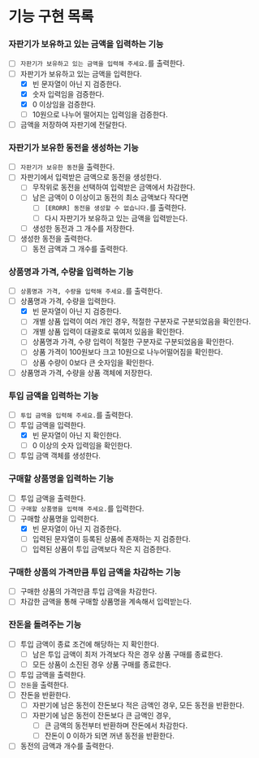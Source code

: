 # 기능 구현 목록

### 자판기가 보유하고 있는 금액을 입력하는 기능

- [ ] `자판기가 보유하고 있는 금액을 입력해 주세요.`를 출력한다.
- [ ] 자판기가 보유하고 있는 금액을 입력한다.
    - [x] 빈 문자열이 아닌 지 검증한다.
    - [x] 숫자 입력임을 검증한다.
    - [x] 0 이상임을 검증한다.
    - [ ] 10원으로 나누어 떨어지는 입력임을 검증한다.
- [ ] 금액을 저장하여 자판기에 전달한다.

### 자판기가 보유한 동전을 생성하는 기능

- [ ] `자판기가 보유한 동전`을 출력한다.
- [ ] 자판기에서 입력받은 금액으로 동전을 생성한다.
    - [ ] 무작위로 동전을 선택하여 입력받은 금액에서 차감한다.
    - [ ] 남은 금액이 0 이상이고 동전의 최소 금액보다 작다면
        - [ ] `[ERORR] 동전을 생성할 수 없습니다.`를 출력한다.
        - [ ] 다시 자판기가 보유하고 있는 금액을 입력받는다.
    - [ ] 생성한 동전과 그 개수를 저장한다.
- [ ] 생성한 동전을 출력한다.
    - [ ] 동전 금액과 그 개수를 출력한다.

### 상품명과 가격, 수량을 입력하는 기능

- [ ] `상품명과 가격, 수량을 입력해 주세요.`를 출력한다.
- [ ] 상품명과 가격, 수량을 입력한다.
    - [x] 빈 문자열이 아닌 지 검증한다.
    - [ ] 개별 상품 입력이 여러 개인 경우, 적절한 구분자로 구분되었음을 확인한다.
    - [ ] 개별 상품 입력이 대괄호로 묶여저 있음을 확인한다.
    - [ ] 상품명과 가격, 수량 입력이 적절한 구분자로 구분되었음을 확인한다.
    - [ ] 상품 가격이 100원보다 크고 10원으로 나누어떨어짐을 확인한다.
    - [ ] 상품 수량이 0보다 큰 숫자임을 확인한다.
- [ ] 상품명과 가격, 수량을 상품 객체에 저장한다.

### 투입 금액을 입력하는 기능

- [ ] `투입 금액을 입력해 주세요.`를 출력한다.
- [ ] 투입 금액을 입력한다.
    - [x] 빈 문자열이 아닌 지 확인한다.
    - [ ] 0 이상의 숫자 입력임을 확인한다.
- [ ] 투입 금액 객체를 생성한다.

### 구매할 상품명을 입력하는 기능

- [ ] 투입 금액을 출력한다.
- [ ] `구매할 상품명을 입력해 주세요.`를 입력한다.
- [ ] 구매할 상품명을 입력한다.
    - [x] 빈 문자열이 아닌 지 검증한다.
    - [ ] 입력된 문자열이 등록된 상품에 존재하는 지 검증한다.
    - [ ] 입력된 상품이 투입 금액보다 작은 지 검증한다.

### 구매한 상품의 가격만큼 투입 금액을 차감하는 기능

- [ ] 구매한 상품의 가격만큼 투입 금액을 차감한다.
- [ ] 차감한 금액을 통해 구매할 상품명을 계속해서 입력받는다.

### 잔돈을 돌려주는 기능

- [ ] 투입 금액이 종료 조건에 해당하는 지 확인한다.
    - [ ] 남은 투입 금액이 최저 가격보다 작은 경우 상품 구매를 종료한다.
    - [ ] 모든 상품이 소진된 경우 상품 구매를 종료한다.
- [ ] 투입 금액을 출력한다.
- [ ] `잔돈`을 출력한다.
- [ ] 잔돈을 반환한다.
    - [ ] 자판기에 남은 동전이 잔돈보다 적은 금액인 경우, 모든 동전을 반환한다.
    - [ ] 자판기에 남은 동전이 잔돈보다 큰 금액인 경우,
        - [ ] 큰 금액의 동전부터 반환하며 잔돈에서 차감한다.
        - [ ] 잔돈이 0 이하가 되면 꺼낸 동전을 반환한다.
- [ ] 동전의 금액과 개수를 출력한다.
